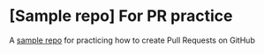 # [Sample repo] For PR practice

A [sample repo](https://github.com/nusCS2113-AY1920S1/pr-practice-repo) for practicing how to create Pull Requests on GitHub

